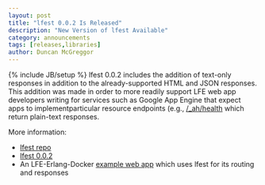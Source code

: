 ```yaml
---
layout: post
title: "lfest 0.0.2 Is Released"
description: "New Version of lfest Available"
category: announcements
tags: [releases,libraries]
author: Duncan McGreggor
---
```

{% include JB/setup %}
lfest 0.0.2 includes the addition of text-only responses in addition to the
already-supported HTML and JSON responses. This addition was made in order to
more readily support LFE web app developers writing for services such as Google
App Engine that expect apps to implementparticular resource endpoints
(e.g.,
[/_ah/health](https://cloud.google.com/appengine/docs/python/managed-vms/#health_checking)
which return plain-text responses.

More information:

 * [lfest repo](https://github.com/lfex/lfest)
 * [lfest 0.0.2](https://github.com/lfex/lfest/releases/tag/0.0.2)
 * An LFE-Erlang-Docker
   [example web app](https://github.com/oubiwann/docker-lfe-yaws-sample-app)
   which uses lfest for its routing and responses
